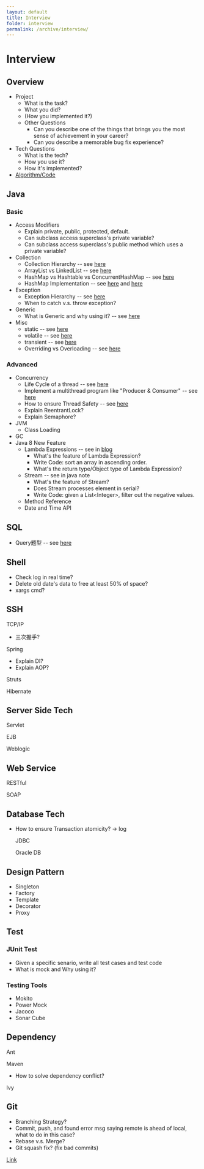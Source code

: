 ```yaml
---
layout: default
title: Interview
folder: interview
permalink: /archive/interview/
---
```


# Interview

## Overview

- Project
  - What is the task?
  - What you did?
  - (How you implemented it?)
  - Other Questions
    - Can you describe one of the things that brings you the most sense of achievement in your career?
    - Can you describe a memorable bug fix experience?
- Tech Questions
  - What is the tech?
  - How you use it?
  - How it's implemented? 
- [Algorithm/Code](https://github.com/chennanni/crack-leetcode)

## Java

  ### Basic
  
  - Access Modifiers 
    - Explain private, public, protected, default.
    - Can subclass access superclass's private variable?
    - Can subclass access superclass's public method which uses a private variable?
  - Collection
    - Collection Hierarchy -- see [here](https://github.com/chennanni/note-tech/blob/master/java/collection/index.md)
    - ArrayList vs LinkedList -- see [here](https://github.com/chennanni/note-tech/blob/master/java/questions/index.md)
    - HashMap vs Hashtable vs ConcurrentHashMap -- see [here](https://github.com/chennanni/note-tech/blob/master/java/collection/index.md)
    - HashMap Implementation -- see [here](http://blog.csdn.net/vking_wang/article/details/14166593) and [here](https://github.com/chennanni/note-tech/blob/master/java/questions/index.md)
  - Exception
    - Exception Hierarchy -- see [here](https://github.com/chennanni/note-tech/blob/master/java/basic/index.md)
    - When to catch v.s. throw exception?
  - Generic
    - What is Generic and why using it? -- see [here](http://chennanni.com/tech-note/archive/java/basic/)
  - Misc
    - static -- see [here](https://github.com/chennanni/cheat-sheet/blob/master/java-interview-questions.md)
    - volatile -- see [here](https://github.com/chennanni/note-tech/blob/master/java/basic/index.md)
    - transient -- see [here](https://github.com/chennanni/note-tech/blob/master/java/basic/index.md)
    - Overriding vs Overloading -- see [here](https://github.com/chennanni/cheat-sheet/blob/master/java-interview-questions.md)
  
  ### Advanced
  
  - Concurrency
    - Life Cycle of a thread -- see [here](https://github.com/chennanni/note-tech/blob/master/thread/basic/index.md)
    - Implement a multithread program like "Producer & Consumer" -- see [here](http://www.cnblogs.com/linjiqin/p/3217050.html)
    - How to ensure Thread Safety -- see [here](https://github.com/chennanni/note-tech/blob/master/thread/basic/index.md)
    - Explain ReentrantLock?
    - Explain Semaphore?
  - JVM
    - Class Loading
  - GC
  - Java 8 New Feature
    - Lambda Expressions -- see in [blog](http://www.cnblogs.com/maxstack/p/7550153.html)
      - What's the feature of Lambda Expression?
      - Write Code: sort an array in ascending order.
      - What's the return type/Object type of Lambda Expression?
    - Stream -- see in java note
      - What's the feature of Stream?
      - Does Stream processes element in serial?
      - Write Code: given a List\<Integer\>, filter out the negative values.
    - Method Reference
    - Date and Time API
  
## SQL

- Query题型 -- see [here](https://github.com/chennanni/note-tech/blob/master/sql/query/index.md)

## Shell

- Check log in real time?
- Delete old date's data to free at least 50% of space?
- xargs cmd?

## SSH

  TCP/IP
  - 三次握手?

  Spring
  - Explain DI? 
  - Explain AOP?
  
  Struts

  Hibernate

## Server Side Tech

  Servlet

  EJB

  Weblogic

## Web Service

  RESTful

  SOAP

## Database Tech

- How to ensure Transaction atomicity? -> log

  JDBC

  Oracle DB

## Design Pattern
- Singleton
- Factory
- Template
- Decorator
- Proxy

## Test

  ### JUnit Test
  
  - Given a specific senario, write all test cases and test code
  - What is mock and Why using it?
  
  ### Testing Tools
  
  - Mokito
  - Power Mock
  - Jacoco
  - Sonar Cube

## Dependency

  Ant

  Maven
  - How to solve dependency conflict?

  Ivy

## Git

- Branching Strategy?
- Commit, push, and found error msg saying remote is ahead of local, what to do in this case?
- Rebase v.s. Merge?
- Git squash fix? (fix bad commits)

[Link](http://chennanni.github.io/note-tech/archive/git/)

